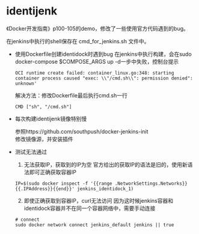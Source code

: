 # identijenk

《Docker开发指南》p100-105的demo，修改了一些使用官方代码遇到的bug。

在jenkins中执行的shell保存在 cmd_for_jenkins.sh 文件中。


- 使用Dockerfile创建identidock时遇到bug
  在jenkins中执行构建，会在sudo docker-compose $COMPOSE_ARGS up -d一步中失败，控制台提示
  ```
  OCI runtime create failed: container_linux.go:348: starting container process caused "exec: \\"/cmd.sh\\": permission denied": unknown'
  ```
  解决方法：修改Dockerfile最后执行cmd.sh一行
  ```
  CMD ["sh", "/cmd.sh"]
  ```

- 每次构建identijenk镜像特别慢 

  参照https://github.com/southpush/docker-jenkins-init  
  修改镜像源，并安装插件


- 测试无法通过
  1. 无法获取IP，获取到的IP为空
    官方给出的获取IP的语法是旧的，使用新语法即可正确获取容器IP
    ```
    IP=$(sudo docker inspect -f '{{range .NetworkSettings.Networks}}{{.IPAddress}}{{end}}' jenkins_identidock_1)
    ```
  2. 即使正确获取到容器IP，curl无法访问
    因为这时候jenkins容器和identidock容器并不在同一个容器网络中，需要手动连接
    ```
    # connect
    sudo docker network connect jenkins_default jenkins || true
    ```
